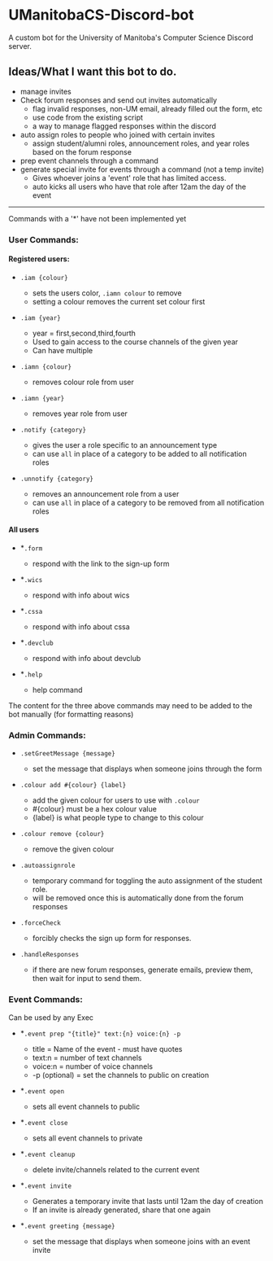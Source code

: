 # UManitobaCS-Discord-bot
A custom bot for the University of Manitoba's Computer Science Discord server. 


## Ideas/What I want this bot to do.   
- manage invites 
- Check forum responses and send out invites automatically  
    - flag invalid responses, non-UM email, already filled out the form, etc 
    - use code from the existing script 
    - a way to manage flagged responses within the discord 
- auto assign roles to people who joined with certain invites
    - assign student/alumni roles, announcement roles, and year roles based on the forum response 
- prep event channels through a command 
- generate special invite for events through a command (not a temp invite)
    - Gives whoever joins a 'event' role that has limited access. 
    - auto kicks all users who have that role after 12am the day of the event

---

Commands with a '*' have not been implemented yet

### User Commands:
#### Registered users:

- `.iam {colour}`
    - sets the users color, `.iamn colour` to remove 
    - setting a colour removes the current set colour first 

- `.iam {year}` 
    - year = first,second,third,fourth
    - Used to gain access to the course channels of the given year
    - Can have multiple  

- `.iamn {colour}`
    - removes colour role from user

- `.iamn {year}`
    - removes year role from user

- `.notify {category}`
    - gives the user a role specific to an announcement type
    - can use `all` in place of a category to be added to all notification roles

- `.unnotify {category}`
    - removes an announcement role from a user
    - can use `all` in place of a category to be removed from all notification roles

#### All users 
- *`.form`
    - respond with the link to the sign-up form

- *`.wics`
    - respond with info about wics 

- *`.cssa`
    - respond with info about cssa 

- *`.devclub`
    - respond with info about devclub  

- *`.help`
    - help command

The content for the three above commands may need to be added to the bot manually (for formatting reasons)
 
### Admin Commands:

- `.setGreetMessage {message}`
    - set the message that displays when someone joins through the form

- `.colour add #{colour} {label}`
    - add the given colour for users to use with `.colour`
    - #{colour} must be a hex colour value  
    - {label} is what people type to change to this colour

- `.colour remove {colour}`
    - remove the given colour 

- `.autoassignrole`
    - temporary command for toggling the auto assignment of the student role.
    - will be removed once this is automatically done from the forum responses

- `.forceCheck`
    - forcibly checks the sign up form for responses. 

- `.handleResponses`
    - if there are new forum responses, generate emails, preview them, then wait for input to send them.


### Event Commands:  
Can be used by any Exec
- *`.event prep "{title}" text:{n} voice:{n} -p`
    - title = Name of the event - must have quotes
    - text:n = number of text channels 
    - voice:n = number of voice channels 
    - -p (optional) = set the channels to public on creation 

- *`.event open` 
    - sets all event channels to public 

- *`.event close`
    - sets all event channels to private

- *`.event cleanup`
    - delete invite/channels related to the current event 

- *`.event invite` 
    - Generates a temporary invite that lasts until 12am the day of creation
    - If an invite is already generated, share that one again

- *`.event greeting {message}`
    - set the message that displays when someone joins with an event invite
